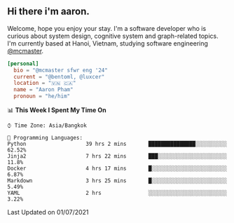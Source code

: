 <h2><b>Hi there i'm aaron. </b></h2>

Welcome, hope you enjoy your stay. I'm a software developer who is curious about system design, cognitive system and graph-related topics. I'm currently based at Hanoi, Vietnam, studying software engineering [@mcmaster](https://www.mcmaster.ca/).

```toml
[personal]
  bio = "@mcmaster sfwr eng '24"
  current = "@bentoml, @luxcer"
  location = "🇻🇳 🇨🇦"
  name = "Aaron Pham"
  pronoun = "he/him"
```
<!--<img src="https://github-readme-stats.vercel.app/api?username=aarnphm&show_icons=true&count_private=true&theme=dark" height="170"/>-->
<!--<img src="https://github-readme-stats.vercel.app/api/top-langs/?username=aarnphm&layout=compact&hide=css&theme=dark" height="170" />-->

<!--START_SECTION:waka-->
📊 **This Week I Spent My Time On** 

```text
⌚︎ Time Zone: Asia/Bangkok

💬 Programming Languages: 
Python                   39 hrs 2 mins       ███████████████░░░░░░░░░░   62.52% 
Jinja2                   7 hrs 22 mins       ███░░░░░░░░░░░░░░░░░░░░░░   11.8% 
Docker                   4 hrs 17 mins       █░░░░░░░░░░░░░░░░░░░░░░░░   6.87% 
Markdown                 3 hrs 25 mins       █░░░░░░░░░░░░░░░░░░░░░░░░   5.49% 
YAML                     2 hrs               ░░░░░░░░░░░░░░░░░░░░░░░░░   3.22%

```


 Last Updated on 01/07/2021
<!--END_SECTION:waka-->
